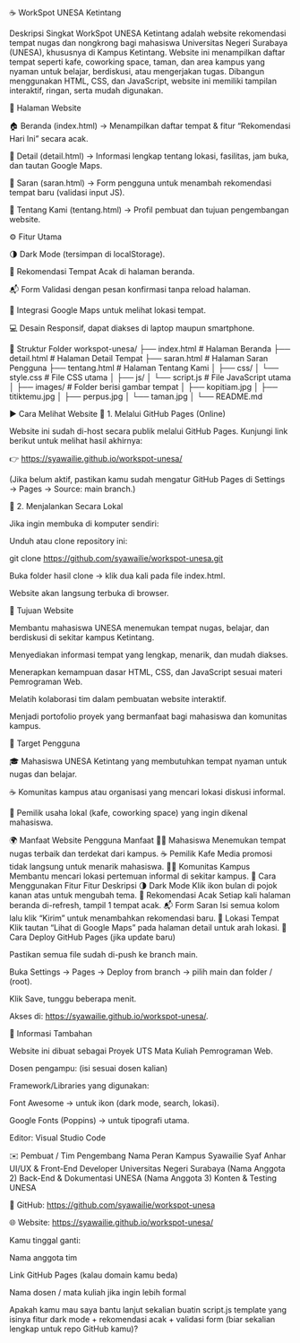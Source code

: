 ☕ WorkSpot UNESA Ketintang

Deskripsi Singkat
WorkSpot UNESA Ketintang adalah website rekomendasi tempat nugas dan nongkrong bagi mahasiswa Universitas Negeri Surabaya (UNESA), khususnya di Kampus Ketintang. Website ini menampilkan daftar tempat seperti kafe, coworking space, taman, dan area kampus yang nyaman untuk belajar, berdiskusi, atau mengerjakan tugas.
Dibangun menggunakan HTML, CSS, dan JavaScript, website ini memiliki tampilan interaktif, ringan, serta mudah digunakan.

📄 Halaman Website

🏠 Beranda (index.html) → Menampilkan daftar tempat & fitur “Rekomendasi Hari Ini” secara acak.

📍 Detail (detail.html) → Informasi lengkap tentang lokasi, fasilitas, jam buka, dan tautan Google Maps.

💬 Saran (saran.html) → Form pengguna untuk menambah rekomendasi tempat baru (validasi input JS).

👥 Tentang Kami (tentang.html) → Profil pembuat dan tujuan pengembangan website.

⚙️ Fitur Utama

🌗 Dark Mode (tersimpan di localStorage).

🎲 Rekomendasi Tempat Acak di halaman beranda.

📬 Form Validasi dengan pesan konfirmasi tanpa reload halaman.

📍 Integrasi Google Maps untuk melihat lokasi tempat.

💻 Desain Responsif, dapat diakses di laptop maupun smartphone.

📁 Struktur Folder
workspot-unesa/
├── index.html          # Halaman Beranda
├── detail.html         # Halaman Detail Tempat
├── saran.html          # Halaman Saran Pengguna
├── tentang.html        # Halaman Tentang Kami
│
├── css/
│   └── style.css       # File CSS utama
│
├── js/
│   └── script.js       # File JavaScript utama
│
├── images/             # Folder berisi gambar tempat
│   ├── kopitiam.jpg
│   ├── titiktemu.jpg
│   ├── perpus.jpg
│   └── taman.jpg
│
└── README.md

▶️ Cara Melihat Website
🔹 1. Melalui GitHub Pages (Online)

Website ini sudah di-host secara publik melalui GitHub Pages.
Kunjungi link berikut untuk melihat hasil akhirnya:

👉 https://syawailie.github.io/workspot-unesa/

(Jika belum aktif, pastikan kamu sudah mengatur GitHub Pages di Settings → Pages → Source: main branch.)

🔹 2. Menjalankan Secara Lokal

Jika ingin membuka di komputer sendiri:

Unduh atau clone repository ini:

git clone https://github.com/syawailie/workspot-unesa.git


Buka folder hasil clone → klik dua kali pada file index.html.

Website akan langsung terbuka di browser.

🧠 Tujuan Website

Membantu mahasiswa UNESA menemukan tempat nugas, belajar, dan berdiskusi di sekitar kampus Ketintang.

Menyediakan informasi tempat yang lengkap, menarik, dan mudah diakses.

Menerapkan kemampuan dasar HTML, CSS, dan JavaScript sesuai materi Pemrograman Web.

Melatih kolaborasi tim dalam pembuatan website interaktif.

Menjadi portofolio proyek yang bermanfaat bagi mahasiswa dan komunitas kampus.

👥 Target Pengguna

🎓 Mahasiswa UNESA Ketintang yang membutuhkan tempat nyaman untuk nugas dan belajar.

☕ Komunitas kampus atau organisasi yang mencari lokasi diskusi informal.

🏢 Pemilik usaha lokal (kafe, coworking space) yang ingin dikenal mahasiswa.

🌍 Manfaat Website
Pengguna	Manfaat
👩‍🎓 Mahasiswa	Menemukan tempat nugas terbaik dan terdekat dari kampus.
☕ Pemilik Kafe	Media promosi tidak langsung untuk menarik mahasiswa.
👨‍🏫 Komunitas Kampus	Membantu mencari lokasi pertemuan informal di sekitar kampus.
🧩 Cara Menggunakan Fitur
Fitur	Deskripsi
🌗 Dark Mode	Klik ikon bulan di pojok kanan atas untuk mengubah tema.
🎲 Rekomendasi Acak	Setiap kali halaman beranda di-refresh, tampil 1 tempat acak.
📬 Form Saran	Isi semua kolom lalu klik “Kirim” untuk menambahkan rekomendasi baru.
📍 Lokasi Tempat	Klik tautan “Lihat di Google Maps” pada halaman detail untuk arah lokasi.
🚀 Cara Deploy GitHub Pages (jika update baru)

Pastikan semua file sudah di-push ke branch main.

Buka Settings → Pages → Deploy from branch → pilih main dan folder / (root).

Klik Save, tunggu beberapa menit.

Akses di: https://syawailie.github.io/workspot-unesa/.

🧾 Informasi Tambahan

Website ini dibuat sebagai Proyek UTS Mata Kuliah Pemrograman Web.

Dosen pengampu: (isi sesuai dosen kalian)

Framework/Libraries yang digunakan:

Font Awesome → untuk ikon (dark mode, search, lokasi).

Google Fonts (Poppins) → untuk tipografi utama.

Editor: Visual Studio Code

✉️ Pembuat / Tim Pengembang
Nama	Peran	Kampus
Syawailie Syaf Anhar	UI/UX & Front-End Developer	Universitas Negeri Surabaya
(Nama Anggota 2)	Back-End & Dokumentasi	UNESA
(Nama Anggota 3)	Konten & Testing	UNESA

📍 GitHub: https://github.com/syawailie/workspot-unesa

🌐 Website: https://syawailie.github.io/workspot-unesa/

Kamu tinggal ganti:

Nama anggota tim

Link GitHub Pages (kalau domain kamu beda)

Nama dosen / mata kuliah jika ingin lebih formal

Apakah kamu mau saya bantu lanjut sekalian buatin script.js template yang isinya fitur dark mode + rekomendasi acak + validasi form (biar sekalian lengkap untuk repo GitHub kamu)?

